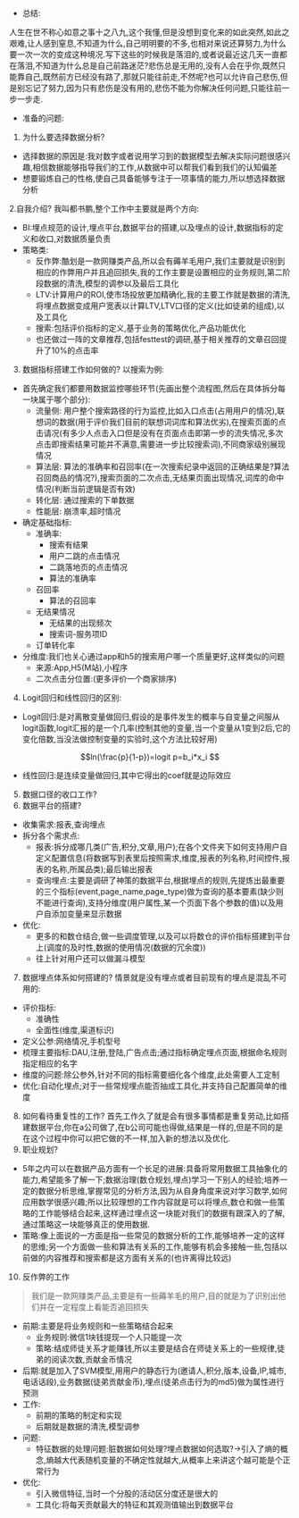 - 总结:

人生在世不称心如意之事十之八九,这个我懂,但是没想到变化来的如此突然,如此之艰难,让人感到窒息,不知道为什么,自己明明要的不多,也相对来说还算努力,为什么要一次一次的变成这种境况.写下这些的时候我是落泪的,或者说最近这几天一直都在落泪,不知道为什么总是自己前路迷茫?悲伤总是无用的,没有人会在乎你,既然只能靠自己,既然前方已经没有路了,那就只能往前走,不然呢?也可以允许自己悲伤,但是别忘记了努力,因为只有悲伤是没有用的,悲伤不能为你解决任何问题,只能往前一步一步走.
- 准备的问题:
1. 为什么要选择数据分析?
- 选择数据的原因是:我对数字或者说用学习到的数据模型去解决实际问题很感兴趣,相信数据能够指导我们的工作,从数据中可以帮我们看到我们的认知偏差
- 想要锻炼自己的性格,使自己具备能够专注于一项事情的能力,所以想选择数据分析

2.自我介绍?
我叫都书鹏,整个工作中主要就是两个方向:
- BI:埋点规范的设计,埋点平台,数据平台的搭建,以及埋点的设计,数据指标的定义和收口,对数据质量负责
- 策略类:
	- 反作弊:酷划是一款网赚类产品,所以会有薅羊毛用户,我们主要就是识别到相应的作弊用户并且追回损失,我的工作主要是设置相应的业务规则,第二阶段数据的清洗,模型的调参以及最后工具化
	- LTV:计算用户的ROI,使市场投放更加精确化,我的主要工作就是数据的清洗,将埋点数据变成用户宽表以计算LTV,LTV口径的定义(比如徒弟的组成),以及工具化
	- 搜索:包括评价指标的定义,基于业务的策略优化,产品功能优化
	- 也还做过一阵的文章推荐,包括festtest的调研,基于相关推荐的文章召回提升了10%的点击率

3. 数据指标搭建工作如何做的?
以搜索为例:
- 首先确定我们都要用数据监控哪些环节(先画出整个流程图,然后在具体拆分每一块属于哪个部分):
	- 流量侧: 用户整个搜索路径的行为监控,比如入口点击(占用用户的情况),联想词的数据(用于评价我们目前的联想词词库和算法优劣),在搜索页面的点击请况(有多少人点击入口但是没有在页面点击即第一步的流失情况,多次点击即搜索结果可能并不满意,需要进一步比较搜索词),不同商家级别展现情况
	- 算法层: 算法的准确率和召回率(在一次搜索纪录中返回的正确结果是?算法召回商品的情况?),搜索页面的二次点击,无结果页面出现情况,词库的命中情况(判断当前逻辑是否有效)
	- 转化层: 通过搜索的下单数据
	- 性能层: 崩溃率,超时情况
- 确定基础指标:
	- 准确率:
		- 搜索有结果
		- 用户二跳的点击情况
		- 二跳落地页的点击情况
		- 算法的准确率
	- 召回率
		- 算法的召回率
	- 无结果情况
		- 无结果的出现频次
		- 搜索词-服务项ID
	- 订单转化率
- 分维度:我们也关心通过app和h5的搜索用户哪一个质量更好,这样类似的问题
	- 来源:App,H5(M站),小程序
	- 二次点击分位置:(更多评价一个商家排序)

4. Logit回归和线性回归的区别:
- Logit回归:是对离散变量做回归,假设的是事件发生的概率与自变量之间服从logit函数,logit汇报的是一个几率(控制其他的变量,当一个变量从1变到2后,它的变化倍数,当没法做控制变量的实验时,这个方法比较好用)
```math
ln(\frac{p}{1-p})=logit p=b_i*x_i

```
- 线性回归:是连续变量做回归,其中它得出的coef就是边际效应

5. 数据口径的收口工作?
6. 数据平台的搭建?
- 收集需求:报表,查询埋点
- 拆分各个需求点:
	- 报表:拆分成哪几类(广告,积分,文章,用户);在各个文件夹下如何支持用户自定义配置信息(将数据写到表里后按照需求,维度,报表的列名称,时间控件,报表的名称,所属品类);最后输出报表
	- 查询埋点:主要是调研了神策的数据平台,根据埋点的规则,先提炼出最重要的三个指标(event,page_name,page_type)做为查询的基本要素(缺少则不能进行查询),支持分维度(用户属性,某一个页面下各个参数的值)以及用户自添加变量来显示数据
- 优化:
	- 更多的和数仓结合,做一些调度管理,以及可以将数仓的评价指标搭建到平台上(调度的及时性,数据的使用情况(数据的冗余度))
	- 往上针对用户还可以做漏斗模型
7. 数据埋点体系如何搭建的?
情景就是没有埋点或者目前现有的埋点是混乱不可用的:
- 评价指标:
	- 准确性
	- 全面性(维度,渠道标识)
- 定义公参:网络情况,手机型号
- 梳理主要指标:DAU,注册,登陆,广告点击;通过指标确定埋点页面,根据命名规则指定相应的名字
- 维度的问题:除公参外,针对不同的指标需要细化各个维度,此处需要人工定制
- 优化:自动化埋点;对于一些常规埋点能否抽成工具化,并支持自己配置简单的维度
8. 如何看待重复性的工作?
首先工作久了就是会有很多事情都是重复劳动,比如搭建数据平台,你在a公司做了,在b公司可能也得做,结果是一样的,但是不同的是在这个过程中你可以把它做的不一样,加入新的想法以及优化.
9. 职业规划?

- 5年之内可以在数据产品方面有一个长足的进展:具备将常用数据工具抽象化的能力,希望能多了解一下;数据治理(数仓规划,埋点)学习一下别人的经验;培养一定的数据分析思维,掌握常见的分析方法,因为从自身角度来说对学习数学,如何应用数学很感兴趣;所以比较理想的工作内容就是可以将埋点,数仓和做一些策略的工作能够结合起来,这样通过埋点这一块能对我们的数据有跟深入的了解,通过策略这一块能够真正的使用数据.
- 策略:像上面说的一方面是指一些常见的数据分析的工作,能够培养一定的这样的思维;另一个方面做一些和算法有关系的工作,能够有机会多接触一些,包括以前做的内容推荐和搜索都是这方面有关系的(也许离得比较远)

10. 反作弊的工作
>我们是一款网赚类产品,主要是有一些薅羊毛的用户,目的就是为了识别出他们并在一定程度上看能否追回损失
- 前期:主要是将业务规则和一些策略结合起来
	- 业务规则:微信1块钱提现一个人只能提一次
	- 策略:结成师徒关系才能赚钱,所以主要是结合在师徒关系上的一些规律,徒弟的阅读次数,贡献金币情况
- 后期:就是加入了SVM模型,用用户的静态行为(邀请人,积分,版本,设备,IP,城市,电话话段),业务数据(徒弟贡献金币),埋点(徒弟点击行为的md5)做为属性进行预测
- 工作:
	- 前期的策略的制定和实现
	- 后期就是数据的清洗,模型调参
- 问题:
	- 特征数据的处理问题:脏数据如何处理?埋点数据如何选取?->引入了熵的概念,熵越大代表随机变量的不确定性就越大,从概率上来讲这个越可能是个正常行为
- 优化:
	- 引入微信特征,当时一个分股的活动区分度还是很大的
	- 工具化:将每天贡献最大的特征和其观测值输出到数据平台
